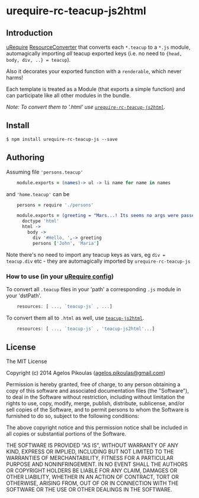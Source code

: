 # urequire-rc-teacup-js2html

## Introduction

[uRequire](http://urequire.org) [ResourceConverter](http://urequire.org/resourceconverters.coffee) that converts each `*.teacup` to a `*.js` module, automagically importing *all* teacup exported keys (i.e. no need to `{head, body, div, ..} = teacup`).

Also it decorates your exported function with a `renderable`, which never harms!

Each template is treated as a Module (that exports a simple function) and can participate like all other modules in the bundle.

*Note: To convert them to '.html' use [`urequire-rc-teacup-js2html`](http://npmjs.org/package/urequire-rc-teacup-js2html).*


## Install

```
$ npm install urequire-rc-teacup-js --save
```

## Authoring

Assuming file `'persons.teacup'`

```coffeescript
    module.exports = (names)-> ul -> li name for name in names
```

and `'home.teacup'` can be

```coffeescript
    persons = require './persons'

    module.exports = (greeting = "Mars...! Its seems no args were passed.")->
      doctype 'html'
      html ->
        body ->
          div '#Hello, ',-> greeting
          persons ['John', 'Maria']
```

Note there's no need to import any teacup keys as vars, eg `div = teacup.div` etc - they are automagically imported by `urequire-rc-teacup-js`

### How to use (in your [uRequire config](http://urequire.org/masterdefaultsconfig.coffee))

To convert all `.teacup` files in your 'path' a corresponding `.js` module in your 'dstPath'.

```javascript
    resources: [ ..., `teacup-js` , ...]
```

To convert them all to `.html` as well, use [`teacup-js2html`](http://npmjs.org/package/urequire-rc-teacup-js2html).

```javascript
    resources: [ ..., `teacup-js` , 'teacup-js2html'...]
```

## License

The MIT License

Copyright (c) 2014 Agelos Pikoulas (agelos.pikoulas@gmail.com)

Permission is hereby granted, free of charge, to any person
obtaining a copy of this software and associated documentation
files (the "Software"), to deal in the Software without
restriction, including without limitation the rights to use,
copy, modify, merge, publish, distribute, sublicense, and/or sell
copies of the Software, and to permit persons to whom the
Software is furnished to do so, subject to the following
conditions:

The above copyright notice and this permission notice shall be
included in all copies or substantial portions of the Software.

THE SOFTWARE IS PROVIDED "AS IS", WITHOUT WARRANTY OF ANY KIND,
EXPRESS OR IMPLIED, INCLUDING BUT NOT LIMITED TO THE WARRANTIES
OF MERCHANTABILITY, FITNESS FOR A PARTICULAR PURPOSE AND
NONINFRINGEMENT. IN NO EVENT SHALL THE AUTHORS OR COPYRIGHT
HOLDERS BE LIABLE FOR ANY CLAIM, DAMAGES OR OTHER LIABILITY,
WHETHER IN AN ACTION OF CONTRACT, TORT OR OTHERWISE, ARISING
FROM, OUT OF OR IN CONNECTION WITH THE SOFTWARE OR THE USE OR
OTHER DEALINGS IN THE SOFTWARE.
